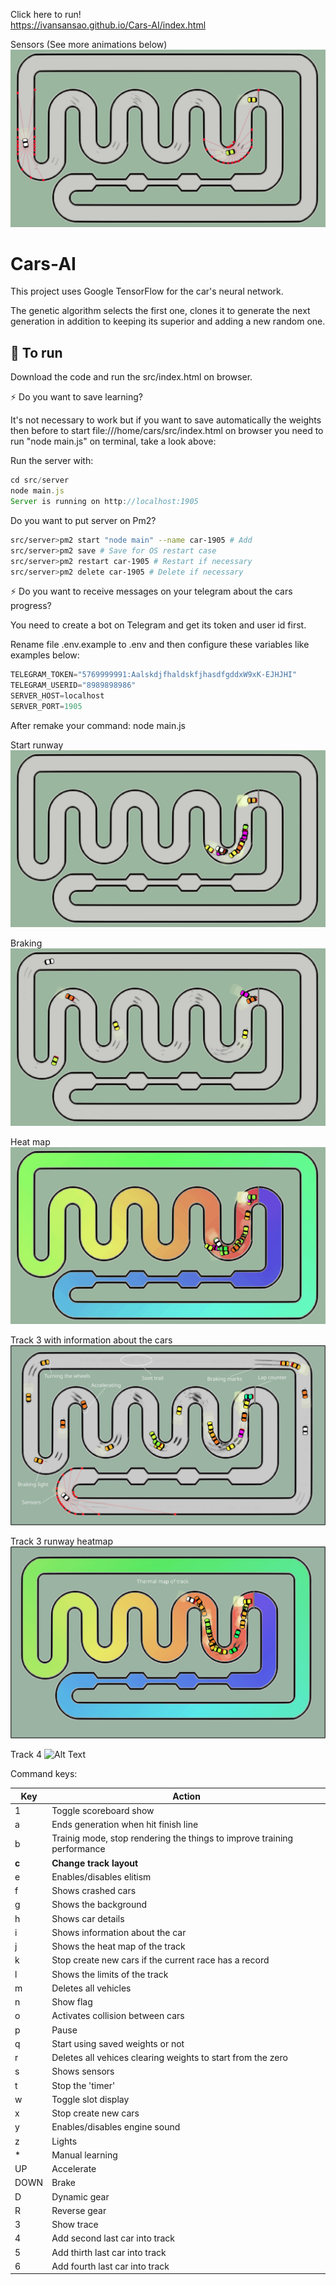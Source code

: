 Click here to run!  
https://ivansansao.github.io/Cars-AI/index.html

Sensors (See more animations below)
![Alt Text](src/assets/p3-sensor.gif)

# Cars-AI  

This project uses Google TensorFlow for the car's neural network.

The genetic algorithm selects the first one, clones it to generate the next generation in addition to keeping its superior and adding a new random one.

## 🚀 To run

Download the code and run the src/index.html on browser.

⚡️ Do you want to save learning?

It's not necessary to work but if you want to save automatically the weights then before to start file:///home/cars/src/index.html on browser you need to run "node main.js" on terminal, take a look above:

Run the server with:
~~~js
cd src/server    
node main.js
Server is running on http://localhost:1905
~~~

Do you want to put server on Pm2?

~~~bash
src/server>pm2 start "node main" --name car-1905 # Add
src/server>pm2 save # Save for OS restart case
src/server>pm2 restart car-1905 # Restart if necessary
src/server>pm2 delete car-1905 # Delete if necessary
~~~

⚡️ Do you want to receive messages on your telegram about the cars progress?

You need to create a bot on Telegram and get its token and user id first.

Rename file .env.example to .env and then configure these variables like examples below:

~~~js
TELEGRAM_TOKEN="5769999991:AalskdjfhaldskfjhasdfgddxW9xK-EJHJHI"
TELEGRAM_USERID="8989898986"  
SERVER_HOST=localhost  
SERVER_PORT=1905
~~~

After remake your command: node main.js

Start runway
![Alt Text](src/assets/p3-start.gif)

Braking
![Alt Text](src/assets/p3-braking.gif)

Heat map
![Alt Text](src/assets/p3-heatmap.gif)

Track 3 with information about the cars
![Alt text](src/assets/p3-infocar.png?raw=true "track print")

Track 3 runway heatmap
![Alt text](src/assets/p3-thermalmap.png?raw=true "track print")

Track 4
![Alt Text](src/assets/p4-track5.gif)





Command keys:

Key    | Action
-------|-----------------
1      | Toggle scoreboard show
a      | Ends generation when hit finish line
b      | Trainig mode, stop rendering the things to improve training performance
**c**      | **Change track layout**
e      | Enables/disables elitism
f      | Shows crashed cars
g      | Shows the background
h      | Shows car details
i      | Shows information about the car
j      | Shows the heat map of the track
k      | Stop create new cars if the current race has a record
l      | Shows the limits of the track
m      | Deletes all vehicles
n      | Show flag
o      | Activates collision between cars
p      | Pause
q      | Start using saved weights or not
r      | Deletes all vehices clearing weights to start from the zero
s      | Shows sensors
t      | Stop the 'timer'
w      | Toggle slot display
x      | Stop create new cars
y      | Enables/disables engine sound
z      | Lights 
\*      | Manual learning
UP     | Accelerate
DOWN   | Brake
D      | Dynamic gear
R      | Reverse gear
3      | Show trace
4      | Add second last car into track
5      | Add thirth last car into track
6      | Add fourth last car into track

 
